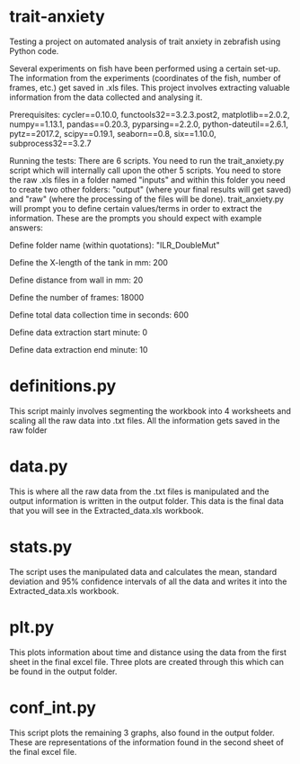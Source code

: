 # trait-anxiety
Testing a project on automated analysis of trait anxiety in zebrafish using Python code.

Several experiments on fish have been performed using a certain set-up. The information from the experiments (coordinates of the fish, number of frames, etc.) get saved in .xls files. This project involves extracting valuable information from the data collected and analysing it. 

Prerequisites:
cycler==0.10.0, functools32==3.2.3.post2, matplotlib==2.0.2, numpy==1.13.1, pandas==0.20.3, pyparsing==2.2.0, python-dateutil==2.6.1, pytz==2017.2, scipy==0.19.1, seaborn==0.8, six==1.10.0, subprocess32==3.2.7

Running the tests: There are 6 scripts. You need to run the trait_anxiety.py script which will internally call upon the other 5 scripts. You need to store the raw .xls files in a folder named "inputs" and within this folder you need to create two other folders: "output" (where your final results will get saved) and "raw" (where the processing of the files will be done). trait_anxiety.py will prompt you to define certain values/terms in order to extract the information. These are the prompts you should expect with example answers:

Define folder name (within quotations): "ILR_DoubleMut"

Define the X-length of the tank in mm: 200

Define distance from wall in mm: 20

Define the number of frames: 18000

Define total data collection time in seconds: 600

Define data extraction start minute: 0

Define data extraction end minute: 10

# definitions.py
This script mainly involves segmenting the workbook into 4 worksheets and scaling all the raw data into .txt files. All the information gets saved in the raw folder

# data.py
This is where all the raw data from the .txt files is manipulated and the output information is written in the output folder. This data is the final data that you will see in the Extracted_data.xls workbook.

# stats.py
The script uses the manipulated data and calculates the mean, standard deviation and 95% confidence intervals of all the data and writes it into the Extracted_data.xls workbook.

# plt.py
This plots information about time and distance using the data from the first sheet in the final excel file. Three plots are created through this which can be found in the output folder.

# conf_int.py
This script plots the remaining 3 graphs, also found in the output folder. These are representations of the information found in the second sheet of the final excel file. 
